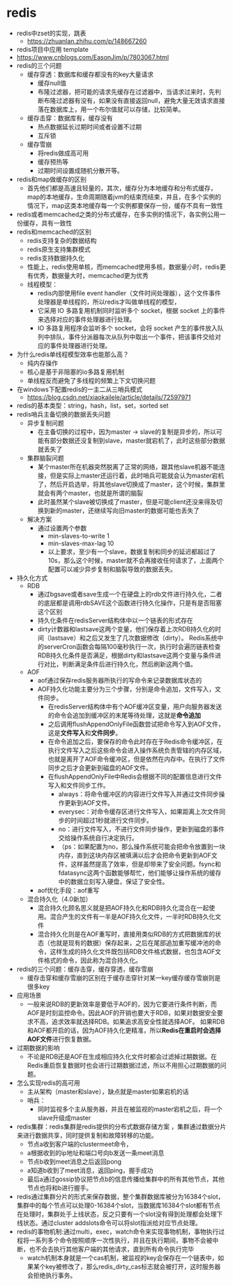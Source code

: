 # redis

- redis中zset的实现，跳表
  - https://zhuanlan.zhihu.com/p/148667260
- redis项目中应用 template
- https://www.cnblogs.com/EasonJim/p/7803067.html
- redis的三个问题
  - 缓存穿透：数据库和缓存都没有的key大量请求
    - 缓存null值
    - 布隆过滤器，把可能的请求先缓存在过滤器中，当请求过来时，先判断布隆过滤器有没有，如果没有直接返回null，避免大量无效请求直接落在数据库上，用一个布尔值就可以存储，比较简单。
  - 缓存击穿：数据库有，缓存没有
    - 热点数据延长过期时间或者设置不过期
    - 互斥锁
  - 缓存雪崩
    - 将redis做成高可用
    - 缓存预热等
    - 过期时间设置成随机分散开等。
- redis和map做缓存的区别
  - 首先他们都是高速且轻量的，其次，缓存分为本地缓存和分布式缓存，map的本地缓存，生命周期随着jvm的结束而结束，并且，在多个实例的情况下，map这类本地缓存每一个实例都要保存一份，缓存不具有一致性
- redis或者memcached之类的分布式缓存，在多实例的情况下，各实例公用一份缓存，具有一致性
- redis和memcached的区别
  - redis支持复杂的数据结构
  - redis原生支持集群模式
  - redis支持数据持久化
  - 性能上，redis使用单核，而memcached使用多核，数据量小时，redis更有优秀，数据量大时，memcached更为优秀
  - 线程模型：
    - redis内部使用file event handler（文件时间处理器），这个文件事件处理器是单线程的，所以redis才叫做单线程的模型，
    - 它采用 IO 多路复用机制同时监听多个 socket，根据 socket 上的事件来选择对应的事件处理器进行处理。
    - IO 多路复用程序会监听多个 socket，会将 socket 产生的事件放入队列中排队，事件分派器每次从队列中取出一个事件，把该事件交给对应的事件处理器进行处理。
- 为什么redis单线程模型效率也能那么高？
  - 纯内存操作
  - 核心是基于非阻塞的io多路复用机制
  - 单线程反而避免了多线程的频繁上下文切换问题
- 在windows下配置redis的一主二从三哨兵模式
  - https://blog.csdn.net/xiaokailele/article/details/72597971
- redis的基本类型：string，hash，list，set，sorted set
- redis哨兵主备切换的数据丢失问题
  - 异步复制问题
    - 在主备切换的过程中，因为master -> slave的复制是异步的，所以可能有部分数据还没复制到slave，master就宕机了，此时这些部分数据就丢失了
  - 集群脑裂问题
    - 某个master所在机器突然脱离了正常的网络，跟其他slave机器不能连接，但是实际上master还运行着，此时哨兵可能就会认为master宕机了，然后开启选举，将其他slave切换成了master，这个时候，集群里就会有两个master，也就是所谓的脑裂
    - 此时虽然某个slave被切换成了master，但是可能client还没来得及切换到新的master，还继续写向旧master的数据可能也丢失了
  - 解决方案
    - 通过设置两个参数
      - min-slaves-to-write 1
      - min-slaves-max-lag 10
      - 以上要求，至少有一个slave，数据复制和同步的延迟都超过了10s，那么这个时候，master就不会再接收任何请求了，上面两个配置可以减少异步复制和脑裂导致的数据丢失。
- 持久化方式
  - RDB
    - 通过bgsave或者save生成一个在硬盘上的rdb文件进行持久化，二者的底层都是调用rdbSAVE这个函数进行持久化操作，只是有是否阻塞这个区别
    - 持久化条件在redisServer结构体中以一个链表的形式存在
    - dirty计数器和lastsave这两个变量，他们保存着上次RDB持久化的时间（lastsave）和之后又发生了几次数据修改（dirty）。
       Redis系统中的serverCron函数会每隔100毫秒执行一次，执行时会遍历链表检查RDB持久化条件是否满足，根据dirty和lastsave这两个变量与条件进行对比，判断满足条件后进行持久化，然后刷新这两个值。
  - AOF
    - aof通过保存redis服务器所执行的写命令来记录数据库状态的
    - AOF持久化功能主要分为三个步骤，分别是命令追加，文件写入，文件同步。
      - 在redisServer结构体中有个AOF缓冲区变量，用户向服务器发送的命令会追加到缓冲区的末尾等待处理，这就是**命令追加**
      - 之后调用flushAppendOnlyFile函数尝试把命令写入到AOF文件，这是**文件写入**和**文件同步**。
      - 在命令追加之后，要保存的命令此时存在于Redis命令缓冲区，在执行文件写入之后这些命令会进入操作系统负责管辖的内存区域，也就是离开了AOF命令缓冲区，但是依然在内存中。在执行了文件同步之后才会更新到磁盘的AOF文件。
      - 在flushAppendOnlyFile中Redis会根据不同的配置信息进行文件写入和文件同步工作。
        - always：将命令缓冲区的内容进行文件写入并通过文件同步操作更新到AOF文件。
        - everysec：对命令缓存区进行文件写入，如果距离上次文件同步的时间超过1秒就进行文件同步。
        - no：进行文件写入，不进行文件同步操作，更新到磁盘的事件交给操作系统自行决定执行。
        - （ps：如果配置为no，那么操作系统可能会把命令放置到一块内存，直到这块内存区被填满以后才会把命令更新到AOF文件，这样虽然提高了效率，但是却带来了安全问题。fsync和fdatasync这两个函数能够帮忙，他们能够让操作系统的缓存中的数据立刻写入硬盘，保证了安全性。
    - aof优化手段：aof重写
  - 混合持久化（4.0新加）
    - 混合持久化顾名思义就是把AOF持久化和RDB持久化混合在一起使用。混合产生的文件有一半是AOF持久化文件，一半时RDB持久化文件
    - 混合持久化则是在AOF重写时，直接用类似RDB的方式把数据库的状态（也就是现有的数据）保存起来，之后在尾部追加重写缓冲池的命令，这样生成的持久化文件既包括RDB文件格式数据，也包含AOF文件格式的命令，因此称为混合持久化。
- redis的三个问题：缓存击穿，缓存穿透，缓存雪崩
  - 缓存击穿和缓存雪崩的区别在于缓存击穿针对某一key缓存缓存雪崩则是很多key
- 应用场景
  - 一般来说RDB的更新效率是要低于AOF的，因为它要进行条件判断，而AOF是时刻监控命令。因此AOF的开销也要大于RDB，如果对数据安全要求不高，追求效率就选择RDB。如果追求高安全性就选择AOF。
     如果RDB和AOF都开启的话，因为AOF持久化更精准，所以**Redis在重启时会选择AOF文件**进行恢复数据。
- 过期数据的影响
  - 不论是RDB还是AOF在生成相应持久化文件时都会过滤掉过期数据。在Redis重启恢复数据时也会进行过期数据过滤，所以不用担心过期数据的问题。
- 怎么实现redis的高可用
  - 主从架构（master和slave），缺点就是master如果宕机的话
  - 哨兵：
    - 同时监视多个主从服务器，并且在被监视的master宕机之后，将一个slave升级成master
- redis集群：redis集群是redis提供的分布式数据存储方案 ，集群通过数据分片来进行数据共享，同时提供复制和故障转移的功能。
  - 节点a收到客户端的clustermeet命令，
  - a根据收到的ip地址和端口号向b发送一条meet消息
  - 节点b收到meet消息之后返回pong
  - a知道b收到了meet消息，返回ping，握手成功
  - 最后a通过gossip协议把节点b的信息传播给集群中的所有其他节点，其他节点也将和b进行握手。
- redis通过集群分片的形式来保存数据，整个集群数据库被分为16384个slot，集群中的每个节点可以处理0-16384个slot，当数据库16384个slot都有节点在处理时，集群处于上线状态，反之只要有一个slot没有得到处理都会处理下线状态。通过cluster addslots命令可以将slot指派给对应节点处理。
- redis的事物机制:通过multi，exec，watch命令来实现事物机制，事物执行过程将一系列多个命令按照顺序一次性执行，并且在执行期间，事物不会被中断，也不会去执行其他客户端的其他请求，直到所有命令执行完毕
  - watch机制本身就是一个cas机制，被监视的key会保存在一个链表中，如果某个key被修改了，那么redis_dirty_cas标志就会被打开，这时服务器会拒绝执行事务。